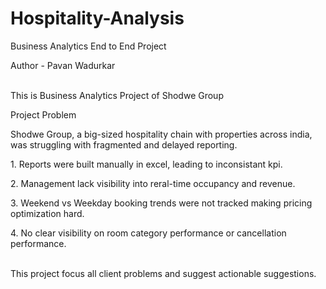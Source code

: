 # Hospitality-Analysis
Business Analytics End to End Project
<p>Author - Pavan Wadurkar<p>
<br>
This is Business Analytics Project of Shodwe Group<br>
<p>Project Problem</p>
<p>Shodwe Group, a big-sized hospitality chain with properties across india, was struggling with fragmented and delayed reporting.
  </p>
<p>1. Reports were built manually in excel, leading to inconsistant kpi.</p>
<p>2. Management lack visibility into reral-time occupancy and revenue.</p>
<p>3. Weekend vs Weekday booking trends were not tracked making pricing optimization hard. </p>                                                  <p>4. No clear visibility on room category performance or cancellation performance.</p> 
<br>
This project focus all client problems and suggest actionable suggestions.

